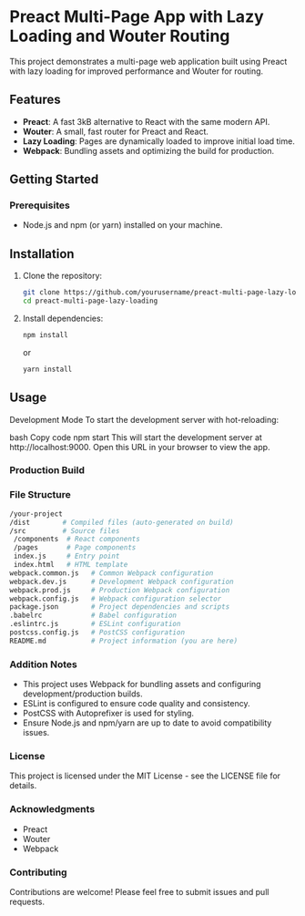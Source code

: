 # Preact Multi-Page App with Lazy Loading and Wouter Routing

This project demonstrates a multi-page web application built using Preact with lazy loading for improved performance and Wouter for routing.

## Features

- **Preact**: A fast 3kB alternative to React with the same modern API.
- **Wouter**: A small, fast router for Preact and React.
- **Lazy Loading**: Pages are dynamically loaded to improve initial load time.
- **Webpack**: Bundling assets and optimizing the build for production.

## Getting Started

### Prerequisites

- Node.js and npm (or yarn) installed on your machine.

## Installation

1. Clone the repository:

   ```bash
   git clone https://github.com/yourusername/preact-multi-page-lazy-loading.git
   cd preact-multi-page-lazy-loading
   ```
2. Install dependencies:

   ```bash
   npm install
   ```
   or
      ```bash
   yarn install
   ```

## Usage
Development Mode
To start the development server with hot-reloading:

bash
Copy code
npm start
This will start the development server at http://localhost:9000. Open this URL in your browser to view the app.
### Production Build
### File Structure

   ```bash
/your-project
  /dist        # Compiled files (auto-generated on build)
  /src         # Source files
    /components  # React components
    /pages       # Page components
    index.js     # Entry point
    index.html   # HTML template
  webpack.common.js   # Common Webpack configuration
  webpack.dev.js      # Development Webpack configuration
  webpack.prod.js     # Production Webpack configuration
  webpack.config.js   # Webpack configuration selector
  package.json        # Project dependencies and scripts
  .babelrc            # Babel configuration
  .eslintrc.js        # ESLint configuration
  postcss.config.js   # PostCSS configuration
  README.md           # Project information (you are here)
  ```
### Addition Notes

- This project uses Webpack for bundling assets and configuring development/production builds.
- ESLint is configured to ensure code quality and consistency.
- PostCSS with Autoprefixer is used for styling.
- Ensure Node.js and npm/yarn are up to date to avoid compatibility issues.
### License
This project is licensed under the MIT License - see the LICENSE file for details.
### Acknowledgments
- Preact
- Wouter
- Webpack
### Contributing
Contributions are welcome! Please feel free to submit issues and pull requests.


